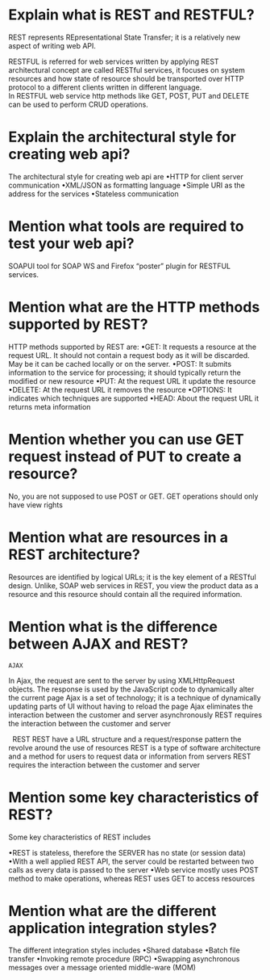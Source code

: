 # Explain what is REST and RESTFUL?
REST represents REpresentational  State Transfer; it is a relatively new aspect of writing web API.

RESTFUL is referred for web services written by applying REST architectural concept are called RESTful services, 
it focuses on system resources and how state of resource should be transported over HTTP protocol to a 
different clients written in different language.  
In RESTFUL web service http methods like GET, POST, PUT and DELETE can be used to perform CRUD operations.

# Explain the architectural style for creating web api?
The architectural style for creating web api are
•HTTP for client server communication
•XML/JSON as formatting language
•Simple URI as the address for the services
•Stateless communication

# Mention what tools are required to test your web api?
SOAPUI tool for SOAP WS and Firefox “poster” plugin for RESTFUL services.

# Mention what are the HTTP methods supported by REST?
HTTP methods supported by REST are:
•GET: It requests a resource at the request URL. It should not contain a request body as it will be discarded. 
May be it can be cached locally or on the server.
•POST: It submits information to the service for processing; it should typically return the modified or new resource
•PUT: At the request URL it update the resource
•DELETE: At the request URL it removes the resource
•OPTIONS: It indicates which techniques are supported
•HEAD: About the request URL it returns meta information

# Mention whether you can use GET request instead of PUT to create a resource?
No, you are not supposed to use POST or GET.  GET operations should only have view rights

# Mention what are resources in a REST architecture?
Resources are identified by logical URLs; it is the key element of a RESTful design.  Unlike, SOAP web services in REST,
you view the product data as a resource and this resource should contain all the required information.

# Mention what is the difference between AJAX and REST?
    AJAX
In Ajax, the request are sent to the server by using XMLHttpRequest objects. 
The response is used by the JavaScript code to dynamically alter the current page
Ajax is a set of technology; it is a technique of dynamically updating parts of UI without having to reload the page
Ajax eliminates the interaction between the customer and server asynchronously
REST requires the interaction between the customer and server

    REST
REST have a URL structure and a request/response pattern the revolve around the use of resources
REST is a type of software architecture and a method for users to request data or information from servers
REST requires the interaction between the customer and server

# Mention some key characteristics of REST?
Some key characteristics of REST includes

•REST is stateless, therefore the SERVER has no state (or session data)
•With a well applied REST API, the server could be restarted between two calls as every data is passed to the server
•Web service mostly uses POST method to make operations, whereas REST uses GET to access resources

# Mention what are the different application integration styles?
The different integration styles includes
•Shared database
•Batch file transfer
•Invoking remote procedure (RPC)
•Swapping asynchronous messages over a message oriented middle-ware (MOM)

